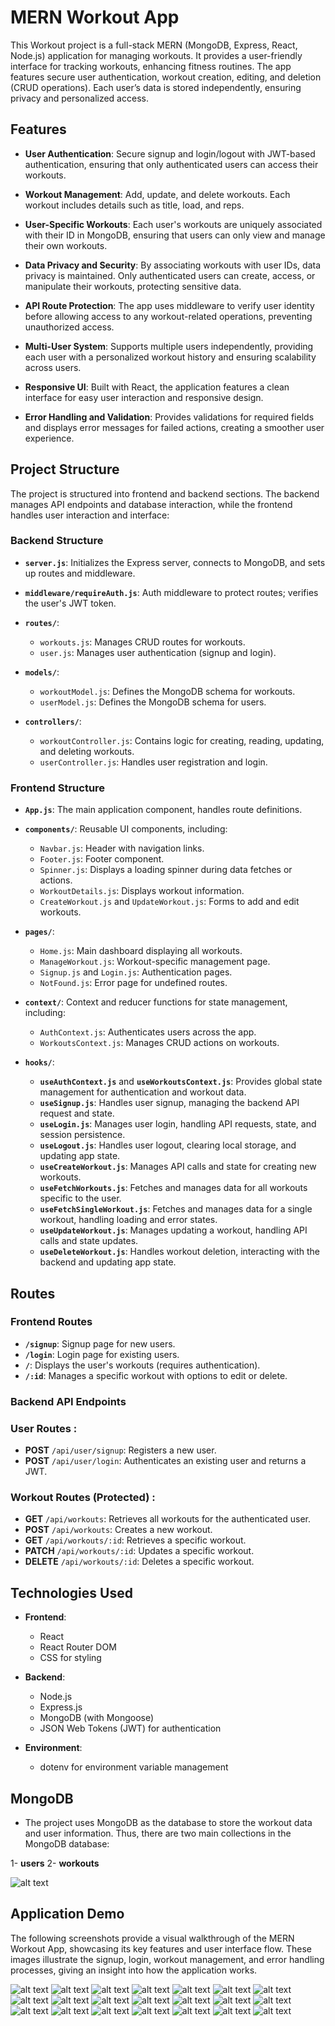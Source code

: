 # MERN Workout App

This Workout project is a full-stack MERN (MongoDB, Express, React, Node.js) application for managing workouts. It provides a user-friendly interface for tracking workouts, enhancing fitness routines. The app features secure user authentication, workout creation, editing, and deletion (CRUD operations). Each user’s data is stored independently, ensuring privacy and personalized access.


## Features
- **User Authentication**: Secure signup and login/logout with JWT-based authentication, ensuring that only authenticated users can access their workouts.

- **Workout Management**: Add, update, and delete workouts. Each workout includes details such as title, load, and reps.

- **User-Specific Workouts**: Each user's workouts are uniquely associated with their ID in MongoDB, ensuring that users can only view and manage their own workouts.

- **Data Privacy and Security**: By associating workouts with user IDs, data privacy is maintained. Only authenticated users can create, access, or manipulate their workouts, protecting sensitive data.

- **API Route Protection**: The app uses middleware to verify user identity before allowing access to any workout-related operations, preventing unauthorized access.

- **Multi-User System**: Supports multiple users independently, providing each user with a personalized workout history and ensuring scalability across users.

- **Responsive UI**: Built with React, the application features a clean interface for easy user interaction and responsive design.

- **Error Handling and Validation**: Provides validations for required fields and displays error messages for failed actions, creating a smoother user experience.


## Project Structure
The project is structured into frontend and backend sections. The backend manages API endpoints and database interaction, while the frontend handles user interaction and interface:


### Backend Structure
- **`server.js`**: Initializes the Express server, connects to MongoDB, and sets up routes and middleware.

- **`middleware/requireAuth.js`**: Auth middleware to protect routes; verifies the user's JWT token.

- **`routes/`**:
  - `workouts.js`: Manages CRUD routes for workouts.
  - `user.js`: Manages user authentication (signup and login).

- **`models/`**:
  - `workoutModel.js`: Defines the MongoDB schema for workouts.
  - `userModel.js`: Defines the MongoDB schema for users.

- **`controllers/`**:
  - `workoutController.js`: Contains logic for creating, reading, updating, and deleting workouts.
  - `userController.js`: Handles user registration and login.


### Frontend Structure
- **`App.js`**: The main application component, handles route definitions.

- **`components/`**: Reusable UI components, including:
  - `Navbar.js`: Header with navigation links.
  - `Footer.js`: Footer component.
  - `Spinner.js`: Displays a loading spinner during data fetches or actions.
  - `WorkoutDetails.js`: Displays workout information.
  - `CreateWorkout.js` and `UpdateWorkout.js`: Forms to add and edit workouts. 

- **`pages/`**:
  - `Home.js`: Main dashboard displaying all workouts.
  - `ManageWorkout.js`: Workout-specific management page.
  - `Signup.js` and `Login.js`: Authentication pages.
  - `NotFound.js`: Error page for undefined routes.

- **`context/`**: Context and reducer functions for state management, including:
  - `AuthContext.js`: Authenticates users across the app.
  - `WorkoutsContext.js`: Manages CRUD actions on workouts.

- **`hooks/`**: 
  - **`useAuthContext.js`** and **`useWorkoutsContext.js`**: Provides global state management for authentication and workout data.
  - **`useSignup.js`**: Handles user signup, managing the backend API request and state.
  - **`useLogin.js`**: Manages user login, handling API requests, state, and session persistence.
  - **`useLogout.js`**: Handles user logout, clearing local storage, and updating app state.
  - **`useCreateWorkout.js`**: Manages API calls and state for creating new workouts.
  - **`useFetchWorkouts.js`**: Fetches and manages data for all workouts specific to the user.
  - **`useFetchSingleWorkout.js`**: Fetches and manages data for a single workout, handling loading and error states.
  - **`useUpdateWorkout.js`**: Manages updating a workout, handling API calls and state updates. 
  - **`useDeleteWorkout.js`**: Handles workout deletion, interacting with the backend and updating app state.


## Routes

### Frontend Routes
- **`/signup`**: Signup page for new users.
- **`/login`**: Login page for existing users.
- **`/`**: Displays the user's workouts (requires authentication).
- **`/:id`**: Manages a specific workout with options to edit or delete.

### Backend API Endpoints

### User Routes :
  - **POST** `/api/user/signup`: Registers a new user.
  - **POST** `/api/user/login`: Authenticates an existing user and returns a JWT.

### Workout Routes (Protected) :
  - **GET** `/api/workouts`: Retrieves all workouts for the authenticated user.
  - **POST** `/api/workouts`: Creates a new workout.
  - **GET** `/api/workouts/:id`: Retrieves a specific workout.
  - **PATCH** `/api/workouts/:id`: Updates a specific workout.
  - **DELETE** `/api/workouts/:id`: Deletes a specific workout.


## Technologies Used

- **Frontend**: 
  - React
  - React Router DOM
  - CSS for styling

- **Backend**: 
  - Node.js
  - Express.js
  - MongoDB (with Mongoose)
  - JSON Web Tokens (JWT) for authentication

- **Environment**:
  - dotenv for environment variable management


## MongoDB
- The project uses MongoDB as the database to store the workout data and user information. Thus, there are two main collections in the MongoDB database:

1- **users**
2- **workouts**

![alt text](/readme-imgs/mongodb.png)


## Application Demo

The following screenshots provide a visual walkthrough of the MERN Workout App, showcasing its key features and user interface flow. These images illustrate the signup, login, workout management, and error handling processes, giving an insight into how the application works.

![alt text](/readme-imgs/1-signp.png)
![alt text](/readme-imgs/2-signp.png)
![alt text](/readme-imgs/3-signp.png)
![alt text](/readme-imgs/5-signp.png)
![alt text](/readme-imgs/6-signp.png)
![alt text](/readme-imgs/7-signp.png)
![alt text](/readme-imgs/8-login.png)
![alt text](/readme-imgs/9-login.png)
![alt text](/readme-imgs/10-login.png)
![alt text](/readme-imgs/11-login.png)
![alt text](/readme-imgs/12-login.png)
![alt text](/readme-imgs/13-home.png)
![alt text](/readme-imgs/14-edit.png)
![alt text](/readme-imgs/15-edit.png)
![alt text](/readme-imgs/16-edit.png)
![alt text](/readme-imgs/17-delete.png)
![alt text](/readme-imgs/18-delete.png)
![alt text](/readme-imgs/19-create.png)
![alt text](/readme-imgs/20-create.png)
![alt text](/readme-imgs/21-create.png)
![alt text](/readme-imgs/22-notfound.png)